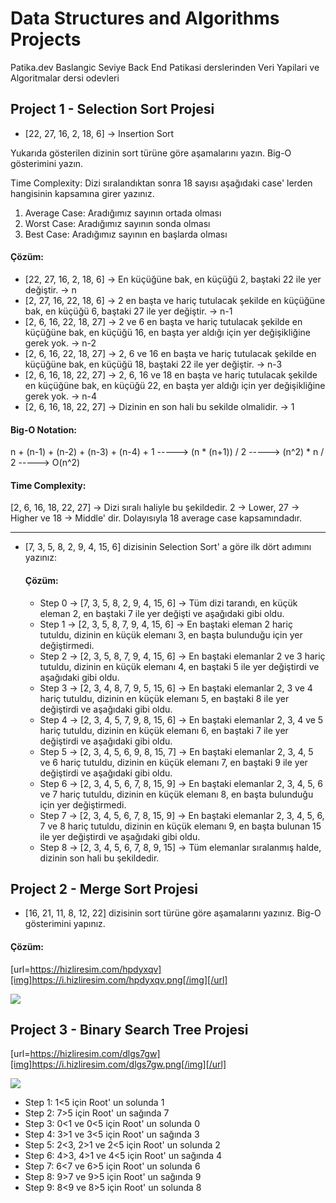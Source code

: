 # Data Structures and Algorithms Projects

 Patika.dev Baslangic Seviye Back End Patikasi derslerinden Veri Yapilari ve Algoritmalar dersi odevleri

## Project 1 - Selection Sort Projesi

- [22, 27, 16, 2, 18, 6] -> Insertion Sort

Yukarıda gösterilen dizinin sort türüne göre aşamalarını yazın. Big-O gösterimini yazın.

Time Complexity: Dizi sıralandıktan sonra 18 sayısı aşağıdaki case' lerden hangisinin kapsamına girer yazınız.

1) Average Case: Aradığımız sayının ortada olması
2) Worst Case: Aradığımız sayının sonda olması
3) Best Case: Aradığımız sayının en başlarda olması

#### Çözüm:

- [22, 27, 16, 2, 18, 6] -> En küçüğüne bak, en küçüğü 2, baştaki 22 ile yer değiştir. -> n
- [2, 27, 16, 22, 18, 6] -> 2 en başta ve hariç tutulacak şekilde en küçüğüne bak, en küçüğü 6, baştaki 27 ile yer değiştir. -> n-1
- [2, 6, 16, 22, 18, 27] -> 2 ve 6 en başta ve hariç tutulacak şekilde en küçüğüne bak, en küçüğü 16, en başta yer aldığı için yer değişikliğine gerek yok. -> n-2
- [2, 6, 16, 22, 18, 27] -> 2, 6 ve 16 en başta ve hariç tutulacak şekilde en küçüğüne bak, en küçüğü 18, baştaki 22 ile yer değiştir. -> n-3
- [2, 6, 16, 18, 22, 27] -> 2, 6, 16 ve 18 en başta ve hariç tutulacak şekilde en küçüğüne bak, en küçüğü 22, en başta yer aldığı için yer değişikliğine gerek yok. -> n-4
- [2, 6, 16, 18, 22, 27] -> Dizinin en son hali bu sekilde olmalidir. -> 1

#### Big-O Notation:

n + (n-1) + (n-2) + (n-3) + (n-4) + 1 -----> (n * (n+1)) / 2 -----> (n^2) * n / 2 -----> O(n^2)

#### Time Complexity:

[2, 6, 16, 18, 22, 27] -> Dizi sıralı haliyle bu şekildedir. 2 -> Lower, 27 -> Higher ve 18 -> Middle' dir. Dolayısıyla 18 average case kapsamındadır.

-----------------------------------------------------------------------------------

- [7, 3, 5, 8, 2, 9, 4, 15, 6] dizisinin Selection Sort' a göre ilk dört adımını yazınız:

  #### Çözüm:

  - Step 0 -> [7, 3, 5, 8, 2, 9, 4, 15, 6] -> Tüm dizi tarandı, en küçük eleman 2, en baştaki 7 ile yer değişti ve aşağıdaki gibi oldu.
  - Step 1 -> [2, 3, 5, 8, 7, 9, 4, 15, 6] -> En baştaki eleman 2 hariç tutuldu, dizinin en küçük elemanı 3, en başta bulunduğu için yer değiştirmedi.
  - Step 2 -> [2, 3, 5, 8, 7, 9, 4, 15, 6] -> En baştaki elemanlar 2 ve 3 hariç tutuldu, dizinin en küçük elemanı 4, en baştaki 5 ile yer değiştirdi ve aşağıdaki gibi oldu.
  - Step 3 -> [2, 3, 4, 8, 7, 9, 5, 15, 6] -> En baştaki elemanlar 2, 3 ve 4 hariç tutuldu, dizinin en küçük elemanı 5, en baştaki 8 ile yer değiştirdi ve aşağıdaki gibi oldu.
  - Step 4 -> [2, 3, 4, 5, 7, 9, 8, 15, 6] -> En baştaki elemanlar 2, 3, 4 ve 5 hariç tutuldu, dizinin en küçük elemanı 6, en baştaki 7 ile yer değiştirdi ve aşağıdaki gibi oldu.
  - Step 5 -> [2, 3, 4, 5, 6, 9, 8, 15, 7] -> En baştaki elemanlar 2, 3, 4, 5 ve 6 hariç tutuldu, dizinin en küçük elemanı 7, en baştaki 9 ile yer değiştirdi ve aşağıdaki gibi oldu.
  - Step 6 -> [2, 3, 4, 5, 6, 7, 8, 15, 9] -> En baştaki elemanlar 2, 3, 4, 5, 6 ve 7 hariç tutuldu, dizinin en küçük elemanı 8, en başta bulunduğu için yer değiştirmedi.
  - Step 7 -> [2, 3, 4, 5, 6, 7, 8, 15, 9] -> En baştaki elemanlar 2, 3, 4, 5, 6, 7 ve 8 hariç tutuldu, dizinin en küçük elemanı 9, en başta bulunan 15 ile yer değiştirdi ve aşağıdaki gibi oldu.
  - Step 8 -> [2, 3, 4, 5, 6, 7, 8, 9, 15] -> Tüm elemanlar sıralanmış halde, dizinin son hali bu şekildedir.

 ## Project 2 - Merge Sort Projesi

- [16, 21, 11, 8, 12, 22] dizisinin sort türüne göre aşamalarını yazınız. Big-O gösterimini yapınız.

#### Çözüm:

[url=https://hizliresim.com/hpdyxqv][img]https://i.hizliresim.com/hpdyxqv.png[/img][/url]

<img src="https://github.com/goknkaya/Data_Structures_and_Algorithms_Projects/blob/main/odev.png" width="auto">

## Project 3 - Binary Search Tree Projesi

[url=https://hizliresim.com/dlgs7gw][img]https://i.hizliresim.com/dlgs7gw.png[/img][/url]

<img src = "https://github.com/goknkaya/Data_Structures_and_Algorithms_Projects/blob/main/indir.png" width = "auto">

- Step 1: 1<5 için Root' un solunda 1
- Step 2: 7>5 için Root' un sağında 7
- Step 3: 0<1 ve 0<5 için Root' un solunda 0
- Step 4: 3>1 ve 3<5 için Root' un sağında 3
- Step 5: 2<3, 2>1 ve 2<5 için Root' un solunda 2
- Step 6: 4>3, 4>1 ve 4<5 için Root' un sağında 4
- Step 7: 6<7 ve 6>5 için Root' un solunda 6
- Step 8: 9>7 ve 9>5 için Root' un sağında 9
- Step 9: 8<9 ve 8>5 için Root' un solunda 8
